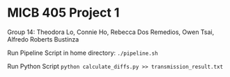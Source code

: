 # MICB 405 Project 1

Group 14: Theodora Lo, Connie Ho, Rebecca Dos Remedios, Owen Tsai, Alfredo Roberts Bustinza

Run Pipeline Script in home directory: 
```./pipeline.sh``` 

Run Python Script
```python calculate_diffs.py >> transmission_result.txt```
